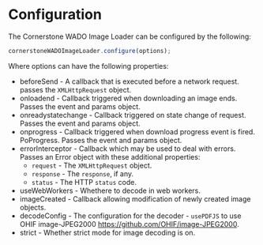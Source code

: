 # Configuration

The Cornerstone WADO Image Loader can be configured by the following:

```js
cornerstoneWADOImageLoader.configure(options);
```

Where options can have the following properties:

- beforeSend - A callback that is executed before a network request. passes the
  `XMLHttpRequest` object.
- onloadend - Callback triggered when downloading an image ends. Passes the
  event and params object.
- onreadystatechange - Callback triggered on state change of request. Passes the
  event and params object.
- onprogress - Callback triggered when download progress event is fired.
  PoProgress. Passes the event and params object.
- errorInterceptor - Callback which may be used to deal with errors. Passes an
  Error object with these additional properties:
  - `request` - The `XMLHttpRequest` object.
  - `response` - The `response`, if any.
  - `status` - The HTTP `status` code.
- useWebWorkers - Whethere to decode in web workers.
- imageCreated - Callback allowing modification of newly created image objects.
- decodeConfig - The configuration for the decoder - `usePDFJS` to use OHIF
  image-JPEG2000 https://github.com/OHIF/image-JPEG2000.
- strict - Whether strict mode for image decoding is on.
